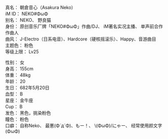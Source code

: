 真名： 朝倉音心（Asakura Neko）  
iM ID： NEKO#ΦωΦ  
别名： NEKO、 野良猫  
身份： 原创音乐厂牌「NEKO#ΦωΦ」作曲/DJ、 iM著名实况主播、 单声前合作作曲人  
曲风： J-Electro（日系电音）、Hardcore（硬核摇滚乐）、Happy、音游曲目  
主题色： 粉色  
等级上限： Lv25

性别： 女  
身高： 155cm  
体重： 48kg  
年龄： 20  
生日： 682年5月20日  
血型： B  
星座： 金牛座  
Cup： B  
发色： 黑色，挑染粉色  
瞳色： 粉色  
口癖： 自称Neko、 最悪(ΦˋдˊΦ)、もー！、 \\(ΦωΦ)/にゃー、 经常使用颜文字(ΦωΦ)